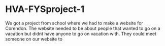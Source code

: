# HVA-FYSproject-1
We got a project from school where we had to make a website for Corendon. 
The website needed to be about people that wanted to go on a vacation but didnt have anyone to go on vacation with.
They could meet someone on our website to
